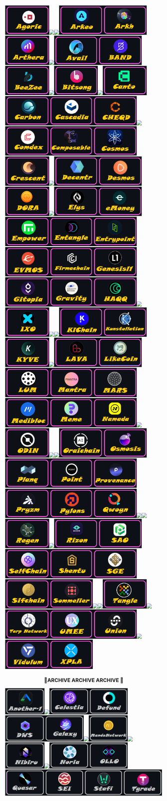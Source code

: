 [<img src='https://github.com/111STAVR111/logo/blob/main/agoric-m.png?raw=true' height='94'>](https://github.com/obajay/nodes-Guides/tree/main/Projects/Agoric)[<img src='https://user-images.githubusercontent.com/44331529/236690486-4ae0299c-496b-4d53-b1c2-a47968830d89.png' height='94'>](https://github.com/obajay/nodes-Guides/tree/main/Projects/Althea)[<img src='https://user-images.githubusercontent.com/44331529/236690604-ebb5ed37-3928-4236-b335-fe0295ca6071.png' height='94'>](https://github.com/obajay/nodes-Guides/tree/main/Projects/AndromedaProtocol)[<img src='https://github.com/111STAVR111/logo/blob/main/Arkeo.png?raw=true' height='94'>](https://github.com/obajay/nodes-Guides/tree/main/Projects/Arkeo)[<img src='https://github.com/111STAVR111/logo/blob/main/Arkh-t.png?raw=true' height='94'>](https://github.com/obajay/nodes-Guides/tree/main/Projects/Arkh)[<img src='https://github.com/111STAVR111/logo/blob/main/Arthera-t.png?raw=true' height='94'>](https://github.com/obajay/nodes-Guides/tree/main/Projects/Arthera)[<img src='https://user-images.githubusercontent.com/44331529/236689128-b0f7fc24-0e68-4ead-b380-1164ea2b27c1.png' height='94'>](https://github.com/obajay/nodes-Guides/tree/main/Projects/Aura)[<img src='https://github.com/111STAVR111/logo/blob/main/Avail.png?raw=true' height='94'>](https://github.com/obajay/nodes-Guides/tree/main/Projects/Avail)[<img src='https://github.com/111STAVR111/logo/blob/main/Band-t.png?raw=true' height='94'>](https://github.com/obajay/nodes-Guides/tree/main/Projects/BandProtocol)[<img src='https://github.com/111STAVR111/logo/blob/main/Beezee.png?raw=true' height='94'>](https://github.com/obajay/nodes-Guides/tree/main/Projects/BeeZee)[<img src='https://user-images.githubusercontent.com/44331529/236689173-b5f42065-a52e-46e8-add7-268f189ac313.png' height='94'>](https://github.com/obajay/nodes-Guides/tree/main/Projects/Bitcanna)[<img src='https://github.com/111STAVR111/logo/blob/main/Bitsong.png?raw=true' height='94'>](https://github.com/obajay/nodes-Guides/tree/main/Projects/Bitsong)[<img src='https://user-images.githubusercontent.com/44331529/236689388-6103e05e-f0f3-4af6-891f-7486aad1951a.png' height='94'>](https://github.com/obajay/nodes-Guides/tree/main/Projects/C4E)[<img src='https://github.com/111STAVR111/logo/blob/main/canto-t.png?raw=true' height='94'>](https://github.com/obajay/nodes-Guides/tree/main/Projects/Canto)[<img src='https://github.com/111STAVR111/logo/blob/main/Carbon-t.png?raw=true' height='94'>](https://github.com/obajay/nodes-Guides/tree/main/Projects/Carbon)[<img src='https://github.com/111STAVR111/logo/blob/main/Cascadian.png?raw=true' height='94'>](https://github.com/obajay/nodes-Guides/tree/main/Projects/Cascadia)[<img src='https://github.com/111STAVR111/logo/blob/main/Cheqd-t.png?raw=true' height='94'>](https://github.com/obajay/nodes-Guides/tree/main/Projects/Cheqd)[<img src='https://github.com/111STAVR111/logo/blob/main/Chihua-%D0%B5.png?raw=true' height='94'>](https://github.com/obajay/nodes-Guides/tree/main/Projects/Chihua)[<img src='https://github.com/111STAVR111/logo/blob/main/Comdex-t.png?raw=true' height='94'>](https://github.com/obajay/nodes-Guides/tree/main/Projects/Comdex)[<img src='https://github.com/111STAVR111/logo/blob/main/Composable.png?raw=true' height='94'>](https://github.com/obajay/nodes-Guides/tree/main/Projects/Composable)[<img src='https://github.com/111STAVR111/logo/blob/main/Cosmos.png?raw=true' height='94'>](https://github.com/obajay/nodes-Guides/tree/main/Projects/Cosmos)[<img src='https://github.com/111STAVR111/logo/blob/main/Crescent-t.png?raw=true' height='94'>](https://github.com/obajay/nodes-Guides/tree/main/Projects/Crescent)[<img src='https://user-images.githubusercontent.com/44331529/236690705-2acfcd58-29e8-479c-b981-0636910b94d8.png' height='94'>](https://github.com/obajay/nodes-Guides/tree/main/Projects/Crowd_Control)[<img src='https://github.com/111STAVR111/logo/blob/main/Decentr-t.png?raw=true' height='94'>](https://github.com/obajay/nodes-Guides/tree/main/Projects/Decentr)[<img src='https://github.com/111STAVR111/logo/blob/main/Desmos-t.png?raw=true' height='94'>](https://github.com/obajay/nodes-Guides/tree/main/Projects/Desmos)[<img src='https://github.com/111STAVR111/logo/blob/main/Dora-t.png?raw=true' height='94'>](https://github.com/obajay/nodes-Guides/tree/main/Projects/DORA)[<img src='https://user-images.githubusercontent.com/44331529/236690648-a0e9171e-5a85-4aab-a700-63e04dd16e21.png' height='94'>](https://github.com/obajay/nodes-Guides/tree/main/Projects/Dymension)[<img src='https://github.com/111STAVR111/logo/blob/main/Elys.png?raw=true' height='94'>](https://github.com/obajay/nodes-Guides/tree/main/Projects/Elys)[<img src='https://github.com/111STAVR111/logo/blob/main/eMoney-t.png?raw=true' height='94'>](https://github.com/obajay/nodes-Guides/tree/main/Projects/eMoney)[<img src='https://github.com/111STAVR111/logo/blob/main/Empower.png?raw=true' height='94'>](https://github.com/obajay/nodes-Guides/tree/main/Projects/Empower)[<img src='https://github.com/111STAVR111/logo/blob/main/Entangle.png?raw=true' height='94'>](https://github.com/obajay/nodes-Guides/tree/main/Projects/Entangle)[<img src='https://github.com/111STAVR111/logo/blob/main/Entrypoint.png?raw=true' height='94'>](https://github.com/obajay/nodes-Guides/tree/main/Projects/Entrypoint)[<img src='https://github.com/111STAVR111/logo/blob/main/Evmos-t.png?raw=true' height='94'>](https://github.com/obajay/nodes-Guides/tree/main/Projects/Evmos)[<img src='https://github.com/111STAVR111/logo/blob/main/FirmaChain-t.png?raw=true' height='94'>](https://github.com/obajay/nodes-Guides/tree/main/Projects/Firmachain)[<img src='https://github.com/111STAVR111/logo/blob/main/Genesisl1.png?raw=true' height='94'>](https://github.com/obajay/nodes-Guides/tree/main/Projects/Genesisl1)[<img src='https://github.com/111STAVR111/logo/blob/main/Gitopia.png?raw=true' height='94'>](https://github.com/obajay/nodes-Guides/tree/main/Projects/Gitopia)[<img src='https://github.com/111STAVR111/logo/blob/main/gravity.png?raw=true' height='94'>](https://github.com/obajay/nodes-Guides/tree/main/Projects/Gravitybridge)[<img src='https://github.com/111STAVR111/logo/blob/main/Haqq-m.png?raw=true' height='94'>](https://github.com/obajay/nodes-Guides/tree/main/Projects/haqq)[<img src='https://user-images.githubusercontent.com/44331529/236690680-b72cdc52-e70d-4bf6-913b-6863744cf54a.png' height='94'>](https://github.com/obajay/nodes-Guides/tree/main/Projects/Hypersign)[<img src='https://github.com/111STAVR111/logo/blob/main/IXO-t.png?raw=true' height='94'>](https://github.com/obajay/nodes-Guides/tree/main/Projects/Ixo)[<img src='https://user-images.githubusercontent.com/44331529/236675999-82784f59-e94b-4cbf-bed0-0c4842249962.png' height='94'>](https://github.com/obajay/nodes-Guides/tree/main/Projects/Jakal)[<img src='https://user-images.githubusercontent.com/44331529/236676303-04f5d35d-02a9-4c81-aefa-9f4e6b32de42.png' height='94'>](https://github.com/obajay/nodes-Guides/tree/main/Projects/Juno)[<img src='https://github.com/111STAVR111/logo/blob/main/KiChain-t.png?raw=true' height='94'>](https://github.com/obajay/nodes-Guides/tree/main/Projects/Kichain)[<img src='https://github.com/111STAVR111/logo/blob/main/Konstellation.png?raw=true' height='94'>](https://github.com/obajay/nodes-Guides/tree/main/Projects/Konstellation)[<img src='https://github.com/111STAVR111/logo/blob/main/Kyve.png?raw=true' height='94'>](https://github.com/obajay/nodes-Guides/tree/main/Projects/Kyve)[<img src='https://user-images.githubusercontent.com/44331529/236689643-aa9dc26d-416e-4aa4-b7f9-562f1c3acec6.png' height='94'>](https://github.com/obajay/nodes-Guides/tree/main/Projects/Lambda)[<img src='https://github.com/111STAVR111/logo/blob/main/Lava.png?raw=true' height='94'>](https://github.com/obajay/nodes-Guides/tree/main/Projects/Lava_Network)[<img src='https://github.com/111STAVR111/logo/blob/main/Likecoin-t.png?raw=true' height='94'>](https://github.com/obajay/nodes-Guides/tree/main/Projects/Likecoin)[<img src='https://github.com/111STAVR111/logo/blob/main/LumNetwork-t.png?raw=true' height='94'>](https://github.com/obajay/nodes-Guides/tree/main/Projects/Lum)[<img src='https://github.com/111STAVR111/logo/blob/main/Mantra.png?raw=true' height='94'>](https://github.com/obajay/nodes-Guides/tree/main/Projects/Mantra)[<img src='https://github.com/111STAVR111/logo/blob/main/Mars-t.png?raw=true' height='94'>](https://github.com/obajay/nodes-Guides/tree/main/Projects/Mars)[<img src='https://github.com/111STAVR111/logo/blob/main/Medibloc-t.png?raw=true' height='94'>](https://github.com/obajay/nodes-Guides/tree/main/Projects/Medibloc)[<img src='https://github.com/111STAVR111/logo/blob/main/Meme.png?raw=true' height='94'>](https://github.com/obajay/nodes-Guides/tree/main/Projects/Meme)[<img src='https://github.com/111STAVR111/logo/blob/main/Namada-t.png?raw=true' height='94'>](https://github.com/obajay/nodes-Guides/tree/main/Projects/Namada)[<img src='https://user-images.githubusercontent.com/44331529/236689211-ead79a35-9c21-43e8-beea-b1b9478a9fe3.png' height='94'>](https://github.com/obajay/nodes-Guides/tree/main/Projects/Nois)[<img src='https://github.com/111STAVR111/logo/blob/main/Odin-t.png?raw=true' height='94'>](https://github.com/obajay/nodes-Guides/tree/main/Projects/Odin)[<img src='https://user-images.githubusercontent.com/44331529/236690531-f2e2e78e-c277-412a-86f7-edaf1cd6f751.png' height='94'>](https://github.com/obajay/nodes-Guides/tree/main/Projects/OKP4)[<img src='https://user-images.githubusercontent.com/44331529/236688766-e8a47cbd-8413-4bfb-a875-0c485469934e.png' height='94'>](https://github.com/obajay/nodes-Guides/tree/main/Projects/Ojo)[<img src='https://github.com/111STAVR111/logo/blob/main/Oraichain-t.png?raw=true' height='94'>](https://github.com/obajay/nodes-Guides/tree/main/Projects/Oraichain)[<img src='https://github.com/111STAVR111/logo/blob/main/Osmosis.png?raw=true' height='94'>](https://github.com/obajay/nodes-Guides/tree/main/Projects/Osmosis)[<img src='https://github.com/111STAVR111/logo/blob/main/Planq-t.png?raw=true' height='94'>](https://github.com/obajay/nodes-Guides/tree/main/Projects/Planq)[<img src='https://github.com/111STAVR111/logo/blob/main/Point-t.png?raw=true' height='94'>](https://github.com/obajay/nodes-Guides/tree/main/Projects/Point)[<img src='https://github.com/111STAVR111/logo/blob/main/Provenance.png?raw=true' height='94'>](https://github.com/obajay/nodes-Guides/tree/main/Projects/Provenance)[<img src='https://github.com/111STAVR111/logo/blob/main/Pryzm-t.png?raw=true' height='94'>](https://github.com/obajay/nodes-Guides/tree/main/Projects/Pryzm)[<img src='https://github.com/111STAVR111/logo/blob/main/Pylons.png?raw=true' height='94'>](https://github.com/obajay/nodes-Guides/tree/main/Projects/Pylons)[<img src='https://github.com/111STAVR111/logo/blob/main/Qwoyn-t.png?raw=true' height='94'>](https://github.com/obajay/nodes-Guides/tree/main/Projects/Cosmic_Horizon)[<img src='https://user-images.githubusercontent.com/44331529/236676140-e1704ee0-d3fb-4881-87f2-f6d3f67d1768.png' height='94'>](https://github.com/obajay/nodes-Guides/tree/main/Projects/Quicksilver)[<img src='https://user-images.githubusercontent.com/44331529/236676916-f92e6316-fea0-43d0-b6bc-80b78874cfb8.png' height='94'>](https://github.com/obajay/nodes-Guides/tree/main/Projects/Rebus)[<img src='https://github.com/111STAVR111/logo/blob/main/Regen-t.png?raw=true' height='94'>](https://github.com/obajay/nodes-Guides/tree/main/Projects/Regen)[<img src='https://user-images.githubusercontent.com/44331529/236688727-bd15c549-4154-4a63-9054-829e6d171652.png' height='94'>](https://github.com/obajay/nodes-Guides/tree/main/Projects/Realio)[<img src='https://github.com/111STAVR111/logo/blob/main/Rizon.png?raw=true' height='94'>](https://github.com/obajay/nodes-Guides/tree/main/Projects/Rizon)[<img src='https://github.com/111STAVR111/logo/blob/main/SAO%20t.png?raw=true' height='94'>](https://github.com/obajay/nodes-Guides/tree/main/Projects/Sao)[<img src='https://github.com/111STAVR111/logo/blob/main/SelfChain-t.png?raw=true' height='94'>](https://github.com/obajay/nodes-Guides/tree/main/Projects/SelfChain)[<img src='https://github.com/111STAVR111/logo/blob/main/Shentu-t.png?raw=true' height='94'>](https://github.com/obajay/nodes-Guides/tree/main/Projects/Shentu)[<img src='https://github.com/111STAVR111/logo/blob/main/Sge.png?raw=true' height='94'>](https://github.com/obajay/nodes-Guides/tree/main/Projects/SGE)[<img src='https://github.com/111STAVR111/logo/blob/main/Sifchain.png?raw=true' height='94'>](https://github.com/obajay/nodes-Guides/tree/main/Projects/Sifchain)[<img src='https://github.com/111STAVR111/logo/blob/main/Sommelier-t.png?raw=true' height='94'>](https://github.com/obajay/nodes-Guides/tree/main/Projects/Sommelier)[<img src='https://user-images.githubusercontent.com/44331529/236690756-6c3eb895-260f-40b9-9958-2be35e03bcf7.png' height='94'>](https://github.com/obajay/nodes-Guides/tree/main/Projects/Source)[<img src='https://user-images.githubusercontent.com/44331529/236675760-9431f5ac-e50f-493a-b5e8-1c33bbf747c3.png' height='94'>](https://github.com/obajay/nodes-Guides/tree/main/Projects/Stride)[<img src='https://github.com/111STAVR111/logo/blob/main/Tangle.png?raw=true' height='94'>](https://github.com/obajay/nodes-Guides/tree/main/Projects/Tangle)[<img src='https://user-images.githubusercontent.com/44331529/236676223-dc83e5af-c383-4f51-8586-5024e53f41e9.png' height='94'>](https://github.com/obajay/nodes-Guides/tree/main/Projects/Teritori)[<img src='https://github.com/111STAVR111/logo/blob/main/Terp.png?raw=true' height='94'>](https://github.com/obajay/nodes-Guides/tree/main/Projects/Terp_Network)[<img src='https://github.com/111STAVR111/logo/blob/main/Umee-t.png?raw=true' height='94'>](https://github.com/obajay/nodes-Guides/tree/main/Projects/Umee)[<img src='https://github.com/111STAVR111/logo/blob/main/Union-t.png?raw=true' height='94'>](https://github.com/obajay/nodes-Guides/tree/main/Projects/Union)[<img src='https://user-images.githubusercontent.com/44331529/236688677-ebfca0c3-901b-4636-97a8-e7970eb95517.png' height='94'>](https://github.com/obajay/nodes-Guides/tree/main/Projects/Uptick)[<img src='https://github.com/111STAVR111/logo/blob/main/Vidulum-t.png?raw=true' height='94'>](https://github.com/obajay/nodes-Guides/tree/main/Projects/Vidulum)[<img src='https://github.com/111STAVR111/logo/blob/main/XPLA-t.png?raw=true' height='94'>](https://github.com/obajay/nodes-Guides/tree/main/Projects/Xpla)




<h3 align="center"> 🔴ARCHIVE ARCHIVE ARCHIVE 🔴</h3>

[<img src='https://github.com/111STAVR111/logo/blob/main/Another-1.png?raw=true' height='84'>](https://github.com/obajay/nodes-Guides/tree/main/Projects/Another-1)[<img src='https://user-images.githubusercontent.com/44331529/236692990-be6ac0a0-6b01-4abf-9ba3-fa1f4cabbc5c.png' height='84'>](https://github.com/obajay/nodes-Guides/tree/main/Projects/Coreum)[<img src='https://github.com/111STAVR111/logo/blob/main/Celestia.png?raw=true' height='84'>](https://github.com/obajay/nodes-Guides/tree/main/Projects/Celestia)[<img src='https://github.com/111STAVR111/logo/blob/main/Defund%20aar.png?raw=true' height='84'>](https://github.com/obajay/nodes-Guides/tree/main/Projects/DeFund)[<img src='https://github.com/111STAVR111/logo/blob/main/dws.png?raw=true' height='84'>](https://github.com/obajay/nodes-Guides/tree/main/Projects/DWS)[<img src='https://github.com/111STAVR111/logo/blob/main/Galaxy.png?raw=true' height='84'>](https://github.com/obajay/nodes-Guides/tree/main/Projects/Galaxy)[<img src='https://user-images.githubusercontent.com/44331529/236693186-eedc4667-0f1a-41df-9e37-5acdc5a1dd4c.png' height='84'>](https://github.com/obajay/nodes-Guides/tree/main/Projects/Humans)[<img src='https://github.com/111STAVR111/logo/blob/main/Mande-Network%20-a.png?raw=true' height='84'>](https://github.com/obajay/nodes-Guides/tree/main/Projects/Mande_Chain)[<img src='https://user-images.githubusercontent.com/44331529/236693348-52ed4f09-bb40-487c-af8a-658482ee0b2d.png' height='84'>](https://github.com/obajay/nodes-Guides/tree/main/Projects/Neutron)[<img src='https://github.com/111STAVR111/logo/blob/main/Nibiru%20ar.png?raw=true' height='84'>](https://github.com/obajay/nodes-Guides/tree/main/Projects/Nibiru)[<img src='https://user-images.githubusercontent.com/44331529/236693414-4eb20002-4048-4e9f-9737-ea55f5f217aa.png' height='84'>](https://github.com/obajay/nodes-Guides/tree/main/Projects/Nolus)[<img src='https://github.com/111STAVR111/logo/blob/main/Noria-ar.png?raw=true' height='84'>](https://github.com/obajay/nodes-Guides/tree/main/Projects/Noria)[<img src='https://github.com/111STAVR111/logo/blob/main/Ollo.png?raw=true' height='84'>](https://github.com/obajay/nodes-Guides/tree/main/Projects/Ollo)[<img src='https://github.com/111STAVR111/logo/blob/main/Quasar.png?raw=true' height='84'>](https://github.com/obajay/nodes-Guides/tree/main/Projects/Quasar)[<img src='https://github.com/111STAVR111/logo/blob/main/Sei%20aa.png?raw=true' height='84'>](https://github.com/obajay/nodes-Guides/tree/main/Projects/Sei_Network)[<img src='https://github.com/111STAVR111/logo/blob/main/Stafi.png?raw=true' height='84'>](https://github.com/obajay/nodes-Guides/tree/main/Projects/StafiHub)[<img src='https://github.com/111STAVR111/logo/blob/main/Tgrade.png?raw=true' height='84'>](https://github.com/obajay/nodes-Guides/tree/main/Projects/Tgrade)

